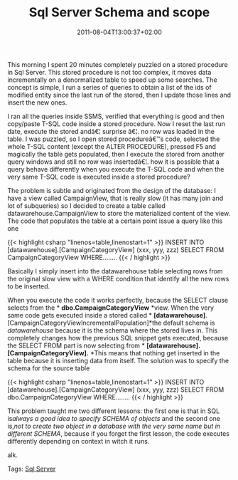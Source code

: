 ﻿---
title: "Sql Server Schema and scope"
description: ""
date: 2011-08-04T13:00:37+02:00
draft: false
tags: [Sql Server]
categories: [Sql Server]
---
This morning I spent 20 minutes completely puzzled on a stored procedure in Sql Server. This stored procedure is not too complex, it moves data incrementally on a denormalized table to speed up some searches. The concept is simple, I run a series of queries to obtain a list of the ids of modified entity since the last run of the stored, then I update those lines and insert the new ones.

I ran all the queries inside SSMS, verified that everything is good and then copy/paste T-SQL code inside a stored procedure. Now I reset the last run date, execute the stored andâ€¦ surprise â€¦. no row was loaded in the table. I was puzzled, so I open stored procedureâ€™s code, selected the whole T-SQL content (except the ALTER PROCEDURE), pressed F5 and magically the table gets populated, then I execute the stored from another query windows and still no row was insertedâ€¦. how it is possible that a query behave differently when you execute the T-SQL code and when the very same T-SQL code is executed inside a stored procedure?

The problem is subtle and originated from the design of the database: I have a view called CampaignView, that is really slow (it has many join and lot of subqueries) so I decided to create a table called datawarehouse.CampaignView to store the materialized content of the view. The code that populates the table at a certain point issue a query like this one

{{< highlight csharp "linenos=table,linenostart=1" >}}
INSERT INTO [datawarehouse].[CampaignCategoryView]
(xxx, yyy, zzz)
SELECT FROM CampaignCategoryView
WHERE........
{{< / highlight >}}

Basically I simply insert into the datawarehouse table selecting rows from the original slow view with a WHERE condition that identify all the new rows to be inserted.

When you execute the code it works perfectly, because the SELECT clause selects from the * **dbo.CampaignCategoryView** *view. When the very same code gets executed inside a stored called * **[datawarehouse]**.[CampaignCategoryViewIncrementalPopulation]*the default schema is *datawarehouse* because it is the schema where the stored lives in. This completely changes how the previous SQL snippet gets executed, because the SELECT FROM part is now selecting from * **[datawarehouse].[CampaignCategoryView].** *This means that nothing get inserted in the table because it is inserting data from itself. The solution was to specify the schema for the source table

{{< highlight csharp "linenos=table,linenostart=1" >}}
INSERT INTO [datawarehouse].[CampaignCategoryView]
(xxx, yyy, zzz)
SELECT FROM dbo.CampaignCategoryView
WHERE........
{{< / highlight >}}

This problem taught me two different lessons: the first one is that in SQL is*always a good idea to specify SCHEMA of objects* and the second one is,*not to create two object in a database with the very same name but in different SCHEMA*, because if you forget the first lesson, the code executes differently depending on context in witch it runs.

alk.

Tags: [Sql Server](http://technorati.com/tag/Sql%20Server)
